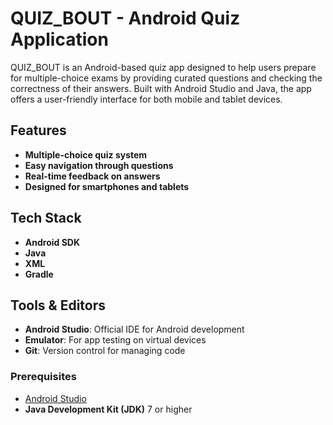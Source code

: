 # QUIZ_BOUT - Android Quiz Application

QUIZ_BOUT is an Android-based quiz app designed to help users prepare for multiple-choice exams by providing curated questions and checking the correctness of their answers. Built with Android Studio and Java, the app offers a user-friendly interface for both mobile and tablet devices.

## Features
- **Multiple-choice quiz system**
- **Easy navigation through questions**
- **Real-time feedback on answers**
- **Designed for smartphones and tablets**

## Tech Stack
- **Android SDK**
- **Java**
- **XML**
- **Gradle**

## Tools & Editors
- **Android Studio**: Official IDE for Android development
- **Emulator**: For app testing on virtual devices
- **Git**: Version control for managing code

### Prerequisites
- [Android Studio](https://developer.android.com/studio)
- **Java Development Kit (JDK)** 7 or higher
